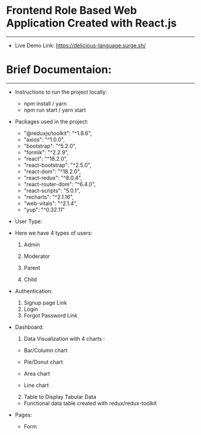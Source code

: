 # Frontend Role Based Web Application Created with React.js
------------

* Live Demo Link: https://delicious-language.surge.sh/

# Brief Documentaion:
------

* Instructions to run the project locally:
  
  - npm install / yarn
  - npm run start / yarn start

* Packages used in the project:

    - "@reduxjs/toolkit": "^1.8.6",
    - "axios": "^1.0.0",
    - "bootstrap": "^5.2.0",
    - "formik": "^2.2.9",
    - "react": "^18.2.0",
    - "react-bootstrap": "^2.5.0",
    - "react-dom": "^18.2.0",
    - "react-redux": "^8.0.4",
    - "react-router-dom": "^6.4.0",
    - "react-scripts": "5.0.1",
    - "recharts": "^2.1.16",
    - "web-vitals": "^2.1.4",
    - "yup": "^0.32.11"

* User Type:
- Here we have 4 types of users:
  1. Admin

  2. Moderator
 
  3. Parent

  4. Child 

* Authentication:
  1. Signup page Link
  2. Login 
  3. Forgot Password Link

* Dashboard:

  1. Data Visualization with 4 charts :
  
  - Bar/Column chart
  
  - Pie/Donut chart
  
  - Area chart
  
  - Line chart
  
  2. Table to Display Tabular Data
    - Functional data table created with redux/redux-toolkit

* Pages:

  - Form
